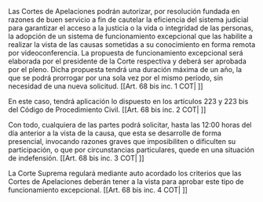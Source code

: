 Las Cortes de Apelaciones podrán autorizar, por resolución fundada en razones de buen servicio a fin de cautelar la eficiencia del sistema judicial para garantizar el acceso a la justicia o la vida o integridad de las personas, la adopción de un sistema de funcionamiento excepcional que las habilite a realizar la vista de las causas sometidas a su conocimiento en forma remota por videoconferencia. La propuesta de funcionamiento excepcional será elaborada por el presidente de la Corte respectiva y deberá ser aprobada por el pleno. Dicha propuesta tendrá una duración máxima de un año, la que se podrá prorrogar por una sola vez por el mismo período, sin necesidad de una nueva solicitud. [[Art. 68 bis inc. 1 COT| ]]

En este caso, tendrá aplicación lo dispuesto en los artículos 223 y 223 bis del Código de Procedimiento Civil. [[Art. 68 bis inc. 2 COT| ]]

Con todo, cualquiera de las partes podrá solicitar, hasta las 12:00 horas del día anterior a la vista de la causa, que esta se desarrolle de forma presencial, invocando razones graves que imposibiliten o dificulten su participación, o que por circunstancias particulares, quede en una situación de indefensión. [[Art. 68 bis inc. 3 COT| ]]

La Corte Suprema regulará mediante auto acordado los criterios que las Cortes de Apelaciones deberán tener a la vista para aprobar este tipo de funcionamiento excepcional. [[Art. 68 bis inc. 4 COT| ]]